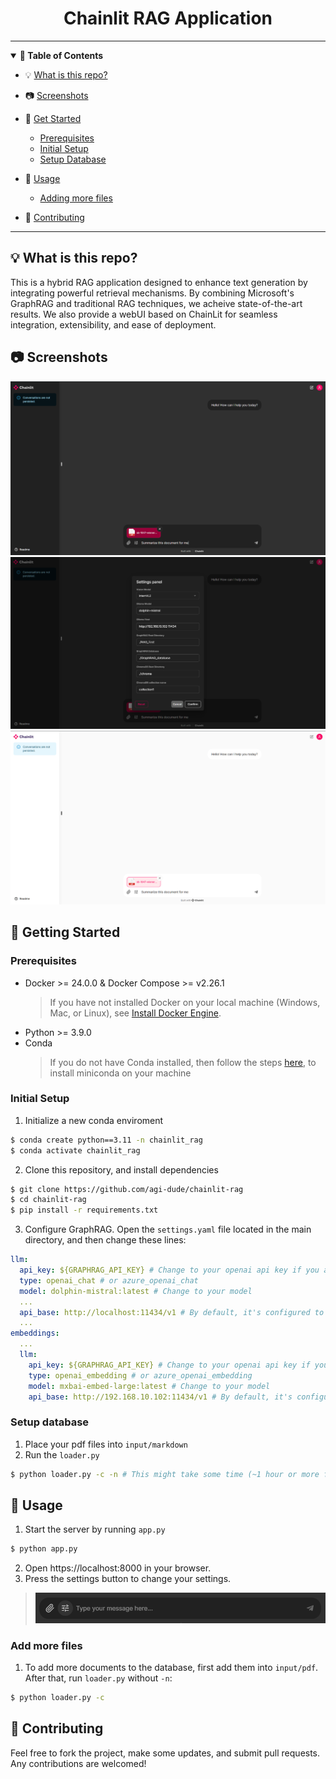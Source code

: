 <div align="center">
    <h1>Chainlit RAG Application</h1>
</div>

---
<details open>
<summary><b>📕 Table of Contents</b></summary>
  
- 💡 [What is this repo?](#-what-is-this-repo)


- 📷 [Screenshots](#-screenshots)


- 🚀 [Get Started](#-getting-started)
  - [Prerequisites](#prerequisites)
  - [Initial Setup](#initial-setup)
  - [Setup Database](#setup-database)


- 🚗 [Usage](#-usage)
  - [Adding more files](#add-more-files)


- 🙌 [Contributing](#-contributing)

</details>

----
## 💡 What is this repo?
This is a hybrid RAG application designed to enhance text generation by integrating powerful retrieval mechanisms. By combining Microsoft's 
GraphRAG and traditional RAG techniques, we acheive state-of-the-art results. We also provide a webUI based on ChainLit for seamless integration, 
extensibility, and ease of deployment.

## 📷 Screenshots
![screenshot2.png](static%2Fscreenshot2.png)![screenshotSettings.png](static%2FscreenshotSettings.png)
![screenshotLight.png](static%2FscreenshotLight.png)

## 🚀 Getting Started
### Prerequisites

- Docker >= 24.0.0 & Docker Compose >= v2.26.1
  > If you have not installed Docker on your local machine (Windows, Mac, or Linux), see [Install Docker Engine](https://docs.docker.com/engine/install/).
- Python >= 3.9.0
- Conda
  > If you do not have Conda installed, then follow the steps [here](https://docs.anaconda.com/miniconda/miniconda-install/), to install miniconda 
  > on your machine

### Initial Setup
1. Initialize a new conda enviroment
  ```bash
$ conda create python==3.11 -n chainlit_rag
$ conda activate chainlit_rag
```

2. Clone this repository, and install dependencies
```bash
$ git clone https://github.com/agi-dude/chainlit-rag
$ cd chainlit-rag
$ pip install -r requirements.txt
```

3. Configure GraphRAG. Open the `settings.yaml` file located in the main directory, and then change these lines:
```yaml
llm:
  api_key: ${GRAPHRAG_API_KEY} # Change to your openai api key if you are using openAI models
  type: openai_chat # or azure_openai_chat
  model: dolphin-mistral:latest # Change to your model
  ...
  api_base: http://localhost:11434/v1 # By default, it's configured to use Ollama. You can change it to `https://api.openai.com/v1` if you want to use openai models
  ...
embeddings:
  ...
  llm:
    api_key: ${GRAPHRAG_API_KEY} # Change to your openai api key if you are using openAI models
    type: openai_embedding # or azure_openai_embedding
    model: mxbai-embed-large:latest # Change to your model
    api_base: http://192.168.10.102:11434/v1 # By default, it's configured to use Ollama. You can change it to `https://api.openai.com/v1` if you want to use openai models
```

### Setup database
1. Place your pdf files into `input/markdown`
2. Run the `loader.py`
```bash
$ python loader.py -c -n # This might take some time (~1 hour or more for large datasets), because it has to index everything, so be patient!
```

## 🚗 Usage
1. Start the server by running `app.py`
```bash
$ python app.py
```

2. Open https://localhost:8000 in your browser.
3. Press the settings button to change your settings.
  > ![Settings.png](static%2FSettings.png)

### Add more files
1. To add more documents to the database, first add them into `input/pdf`. After that, run `loader.py` without `-n`:
```bash
$ python loader.py -c
```

## 🙌 Contributing
Feel free to fork the project, make some updates, and submit pull requests. Any contributions are welcomed!